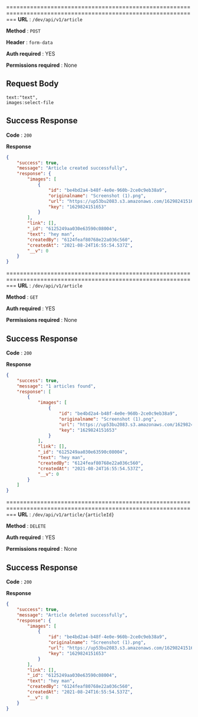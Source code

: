 ===============================================================================================================
**URL** : `/dev/api/v1/article`

**Method** : `POST`

**Header** : `form-data`

**Auth required** : YES

**Permissions required** : None

## Request Body 

```form-data
text:"text",
images:select-file
```
## Success Response 

**Code** : `200`

**Response**

```json
{
    "success": true,
    "message": "Article created successfully",
    "response": {
        "images": [
            {
                "id": "be4bd2a4-b48f-4e0e-960b-2ce0c9eb38a9",
                "originalname": "Screenshot (1).png",
                "url": "https://up53bu2083.s3.amazonaws.com/1629824151653?AWSAccessKeyId=AKIAUUTLTHNCZTUAOTH3&Expires=1629825054&Signature=RToaB6sH8QpGO31F%2BZavSGYSjxk%3D",
                "key": "1629824151653"
            }
        ],
        "link": [],
        "_id": "6125249aa030e63590c08004",
        "text": "hey man",
        "createdBy": "6124feaf80768e22a036c560",
        "createdAt": "2021-08-24T16:55:54.537Z",
        "__v": 0
    }
}
```

===============================================================================================================
**URL** : `/dev/api/v1/article`

**Method** : `GET`

**Auth required** : YES

**Permissions required** : None

## Success Response 

**Code** : `200`

**Response**

```json
{
    "success": true,
    "message": "1 articles found",
    "response": [
        {
            "images": [
                {
                    "id": "be4bd2a4-b48f-4e0e-960b-2ce0c9eb38a9",
                    "originalname": "Screenshot (1).png",
                    "url": "https://up53bu2083.s3.amazonaws.com/1629824151653?AWSAccessKeyId=AKIAUUTLTHNCZTUAOTH3&Expires=1629825054&Signature=RToaB6sH8QpGO31F%2BZavSGYSjxk%3D",
                    "key": "1629824151653"
                }
            ],
            "link": [],
            "_id": "6125249aa030e63590c08004",
            "text": "hey man",
            "createdBy": "6124feaf80768e22a036c560",
            "createdAt": "2021-08-24T16:55:54.537Z",
            "__v": 0
        }
    ]
}
```

===============================================================================================================
**URL** : `/dev/api/v1/article/{articleId}`

**Method** : `DELETE`

**Auth required** : YES

**Permissions required** : None

## Success Response 

**Code** : `200`

**Response**

```json
{
    "success": true,
    "message": "Article deleted successfully",
    "response": {
        "images": [
            {
                "id": "be4bd2a4-b48f-4e0e-960b-2ce0c9eb38a9",
                "originalname": "Screenshot (1).png",
                "url": "https://up53bu2083.s3.amazonaws.com/1629824151653?AWSAccessKeyId=AKIAUUTLTHNCZTUAOTH3&Expires=1629825054&Signature=RToaB6sH8QpGO31F%2BZavSGYSjxk%3D",
                "key": "1629824151653"
            }
        ],
        "link": [],
        "_id": "6125249aa030e63590c08004",
        "text": "hey man",
        "createdBy": "6124feaf80768e22a036c560",
        "createdAt": "2021-08-24T16:55:54.537Z",
        "__v": 0
    }
}
```
